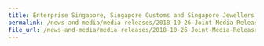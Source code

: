 ```yaml
---
title: Enterprise Singapore, Singapore Customs and Singapore Jewellers Association launch a new digital service on the Networked Trade Platform to ease processing for traders using the Hand-Carried Exports Scheme
permalink: /news-and-media/media-releases/2018-10-26-Joint-Media-Release
file_url: /news-and-media/media-releases/2018-10-26-Joint-Media-Release.pdf
---
```

